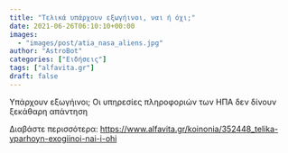 ```yaml
---
title: "Τελικά υπάρχουν εξωγήινοι, ναι ή όχι;"
date: 2021-06-26T06:10:10+00:00
images:
  - "images/post/atia_nasa_aliens.jpg"
author: "AstroBot"
categories: ["Ειδήσεις"]
tags: ["alfavita.gr"]
draft: false
---
```


Υπάρχουν εξωγήινοι; Οι υπηρεσίες πληροφοριών των ΗΠΑ δεν δίνουν ξεκάθαρη απάντηση

Διαβάστε περισσότερα: https://www.alfavita.gr/koinonia/352448_telika-yparhoyn-exogiinoi-nai-i-ohi
